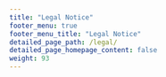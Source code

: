 ```yaml
---
title: "Legal Notice"
footer_menu: true
footer_menu_title: "Legal Notice"
detailed_page_path: /legal/
detailed_page_homepage_content: false
weight: 93
---
```


